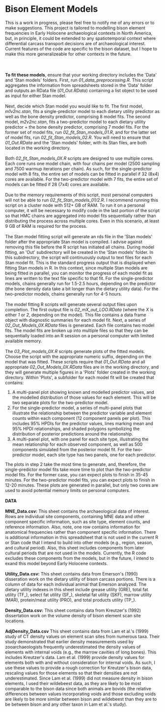 # Bison Element Models

This is a work in progress, please feel free to notify me of any errors or to make suggestions. This project is tailored to
modelling bison element frequencies in Early Holocene archaeological contexts in North America, but, in principle, it could be 
extended to any spatiotemporal context where differential carcass transport decisions are of archaeological interest. Current features
of the code are specific to the bison dataset, but I hope to make this more generalizeable for other contexts in the future.
<br><br>
<br><br>
<b>To fit these models</b>, ensure that your working directory includes the 'Data' and 'Stan models' folders. First, run <i>01_data_preprocessing.R</i>. This script aggregates the information from spreadsheets stored in the 'Data' folder and outputs an RData file (<i>01_Out.RData</i>) containing a list object to be used as input for either Stan model.<br><br>
Next, decide which Stan model you would like to fit. The first model, <i>m1v2nc.stan</i>, fits a single-predictor model to each dietary utility predictor as well as the bone density predictor, comprising 8 model fits. The second model, <i>m2v2nc.stan</i>, fits a two-predictor model to each dietary utility predictor + the bone density predictor, comprising 7 model fits. For the former set of model fits, run <i>02_fit_Stan_models_01.R</i>, and for the latter set of model fits, run <i>02_fit_Stan_models_02.R</i>. You will need to ensure that <i>01_Out.RData</i> and the 'Stan models' folder, with its Stan files, are both located in the working directory.<br><br>
Both <i>02_fit_Stan_models_0X.R</i> scripts are designed to use multiple cores. Each core runs one model chain, with four chains per model (2500 sampling and 7500 warmup iterations per chain). As such, for the single-predictor model with 8 fits, the entire set of models can be fitted in parallel if 32 (8x4) cores are available. For the two-predictor model with 7 fits, the entire set of models can be fitted if 28 (7x4) cores are available.<br><br>
Due to the memory requirements of this script, most personal computers will not be able to run <i>02_fit_Stan_models_01/2.R</i>. I recommend running this script on a cluster node with 512+ GB of RAM. To run it on a personal computer, it will be necessary to modify code in the last portion of the script so that HMC chains are aggregated into model fits sequentially rather than distributing the process across multiple cores. Even in this scenario, at least 9 GB of RAM is required for the process.<br><br>
The Stan model fitting script will generate an rds file in the 'Stan models' folder after the appropriate Stan model is compiled. I advise against removing this file before the R script has initiated all chains. During model fitting, an 'Out' subdirectory will be created in the 'Stan models' folder. In this subidrectory, the script will continuously output to text files for each Stan model fit. This is the standard progress output that is displayed when fitting Stan models in R. In this context, since multiple Stan models are being fitted in parallel, you can monitor the progress of each model fit as lines are written to the text file specific to that fit. For the single-predictor models, chains generally run for 1.5-2.5 hours, depending on the predictor (the bone density data take a bit longer than the dietary utility data). For the two-predictor models, chains generally run for 4-5 hours.<br><br>
The model fitting R scripts will generate several output files upon completion. The first output file is <i>02_mX_out_LOO.RData</i>  (where the <i>X</i> is either <i>1</i> or <i>2</i>, depending on the model). This file contains a data frame object with diagnostic summaries for each model fit. Next, a series of <i>02_Out_Models_0X.RData</i> files is generated. Each file contains two model fits. The model fits are broken up into multiple files so that they can be sequentially loaded into an R session on a personal computer with limited available memory.<br><br>
The <i>03_Plot_models_0X.R</i> scripts generate plots of the fitted models. Choose the script with the appropriate numeric suffix, depending on the model that was fitted. These scripts require that <i>01_Out.RData</i> and all appropriate <i>02_Out_Models_0X.RData</i> files are in the working directory, and they will generate multiple figures in a 'Plots' folder created in the working directory. Within 'Plots', a subfolder for each model fit will be created that contains:
<ol type="1">
 <li>A multi-panel plot showing known and modelled predictor values, and the modelled distribution of those values for each element. This will be two separate plots for the two-predictor model.</li>
 <li>For the single-predictor model, a series of multi-panel plots that illustrate the relationship between the predictor variable and element counts within each component (12 component panels per plot). This includes 95% HPDIs for the predictor values, lines marking mean and 95% HPDI relationships, and shaded polygons symbolizing the distribution of posterior predictions around the relationship.</li>
 <li>A multi-panel plot, with one panel for each site type, illustrating the mean relationship for each observed component, as well as 500 components simulated from the posterior model fit. For the two-predictor model, each site type has two panels, one for each predictor.</li>
</ol>
The plots in step 2 take the most time to generate, and, therefore, the single-predictor model fits take more time to plot than the two-predictor model fits. For the former case, you can expect plots to finish in 35-45 minutes. For the two-predictor model fits, you can expect plots to finish in 12-20 minutes. These plots are generated in parallel, but only two cores are used to avoid potential memory limits on personal computers.<br><br>
<b>DATA</b><br><br>
<b>MNE_Data.csv:</b> This sheet contains the archaeological data of interest. Rows are individual site components, containing MNE data and other component specific information, such as site type, element counts, and reference information. Also, note, one row contains information for anatomical frequencies rather than component specific information. There is additional information in this spreadsheet that is not used in the current R or Stan code that I intend to build into other models (e.g., region, season, and cultural period). Also, this sheet includes components from later cultural periods that are not used in the models. Currently, the R code excludes these components from the models, but in the future, I intend to exand this model beyond Early Holocene contexts.<br><br>
<b>Utility_Data.csv:</b> This sheet contains data from Emerson's (1990) disseration work on the dietary utility of bison carcass portions. There is a column of data for each individual animal that Emerson analyzed. The dietary utility indexes in this sheet include grease utility (GRE), total fat utility (TF_), select fat utility (SF_), skeletal fat utility (SKF), marrow utility (MAR), protein/meat utility (PRO), and total products utility (TP_).<br><br>
<b>Density_Data.csv:</b> This sheet contains data from Kreutzer's (1992) dissertation work on the volume density of bison element scan site locations.<br><br>
<b>AdjDensity_Data.csv</b> This sheet contains data from Lam et al.'s (1999) study of CT density values on element scan sites from numerous taxa. Their study demonstrated that earlier density measurements used by zooarchaeologists frequently underestimated the density values of elements with internal voids (e.g., the marrow cavities of long bones). This includes Kreutzer's data. Lam et al. (1999) provide density values for elements both with and without consideration for internal voids. As such, I use these values to provide a rough correction for Kreutzer's bison data, rescaling values for those elements so that their densities are not underestimated. Since Lam et al. (1999) did not measure density in bison elements, I used their wildebeest data, as they are likely to be most comparable to the bison data since both animals are bovids (the relative differences between values incorporating voids and those excluding voids are likely to be more similar between bison and wildebeest than they are to be between bison and any other taxon in Lam et al.'s study).
